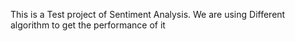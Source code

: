 This is a Test project of Sentiment Analysis. We are using Different algorithm to get the performance of it

